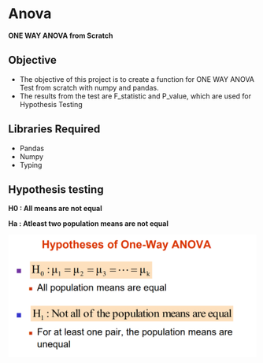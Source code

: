 # Anova
**ONE WAY ANOVA  from Scratch**

## Objective
* The objective of this project is to create a function for ONE WAY ANOVA Test from scratch with numpy and pandas.
* The results from the test are F_statistic and P_value, which are used for Hypothesis Testing

## Libraries Required
* Pandas
* Numpy
* Typing


## Hypothesis testing

**H0 :  All means are not equal**

**Ha :  Atleast two population means are not equal**

![Alt text](image.png)

